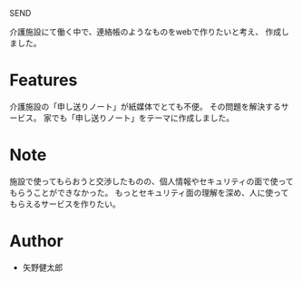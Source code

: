 
SEND
 
介護施設にて働く中で、連絡帳のようなものをwebで作りたいと考え、
作成しました。

# Features
 
介護施設の「申し送りノート」が紙媒体でとても不便。
その問題を解決するサービス。
家でも「申し送りノート」をテーマに作成しました。
 
 
# Note
 施設で使ってもらおうと交渉したものの、個人情報やセキュリティの面で使ってもらうことができなかった。
 もっとセキュリティ面の理解を深め、人に使ってもらえるサービスを作りたい。
 
# Author
  
* 矢野健太郎
 
